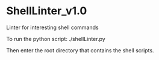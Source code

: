 # ShellLinter_v1.0
Linter for interesting shell commands

To run the python script:
./shellLinter.py

Then enter the root directory that contains the shell scripts.
